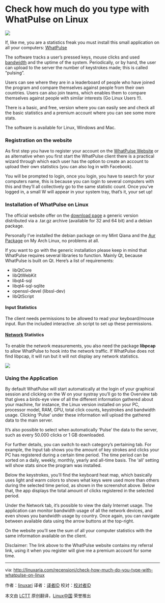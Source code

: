 Check how much do you type with WhatPulse on Linux
================================================================================
![](http://cdn.linuxaria.com/wp-content/uploads/2014/08/whatpulse.png)

If, like me, you are a statistics freak you must install this small application on all your computers: [WhatPulse][1]

The software tracks a user’s pressed keys, mouse clicks and used [bandwidth][2] and the uptime of the system. Periodically, or by hand, the user can upload to the server the number of keystrokes made; this is called “pulsing”. 

Users can see where they are in a leaderboard of people who have joined the program and compare themselves against people from their own countries. Users can also join teams, which enables them to compare themselves against people with similar interests (Go Linux Users !!).

There is a basic, and free, version where you can easily see and check all the basic statistics and a premium account where you can see some more stats.

The software is available for Linux, Windows and Mac.

### Registration on the website ###

As first step you have to register your account on the [WhatPulse Website][1] or as alternative when you first start the WhatPulse client there is a practical wizard through which each user has the option to create an account to upload their own statistics (you can also log in with Facebook).

You will be prompted to login, once you login, you have to search for your computers name, this is because you can login to several computers with this and they’ll all collectively go to the same statistic count. Once you’ve logged in, a small W will appear in your system tray, that’s it, your set up!

### Installation of WhatPulse on Linux ###

The official website offer on the [download page][3] a generic version distributed via a .tar.gz archive (available for 32 and 64 bit) and a debian package.

Personally I’ve installed the debian package on my Mint Qiana and the [Aur Package][4] on My Arch Linux, no problems at all.

If you want to go with the generic installation please keep in mind that WhatPulse requires several libraries to function. Mainly Qt, because WhatPulse is built on Qt. Here’s a list of requirements:

- libQtCore
- libQtWebKit
- libqt4-sql
- libqt4-sql-sqlite
- openssl-devel (libssl-dev)
- libQtScript

#### Input Statistics ####

The client needs permissions to be allowed to read your keyboard/mouse input. Run the included interactive .sh script to set up these permissions.

#### [Network][5] Statistics ####

To enable the network measurements, you also need the package **libpcap** to allow WhatPulse to hook into the network traffic. If WhatPulse does not find libpcap, it will run but it will not display any network statistics.

![](http://cdn.linuxaria.com/wp-content/uploads/2014/08/heatmap.png)

### Using the Application ###

By default WhatPulse will start automatically at the login of your graphical session and clicking on the W on your systray you’ll go to the Overview tab that gives a birds-eye view of all the different information gathered about your machine, for instance, the Linux version installed on your PC, processor model, RAM, GPU, total click counts, keystrokes and bandwidth usage. Clicking ‘Pulse’ under these information will upload the gathered data to the main server.

It’s also possible to select when automatically ‘Pulse’ the data to the server, such as every 50.000 clicks or 1 GB downloaded.

For further details, you can switch to each category’s pertaining tab. For example, the Input tab shows you the amount of key strokes and clicks your PC has registered during a certain time period. The time period can be sorted on a daily, weekly, monthly, yearly and all-time basis. The ‘all’ setting will show stats since the program was installed.

Below the keystrokes, you’ll find the keyboard heat map, which basically uses light and warm colors to shows what keys were used more than others during the selected time period, as shown in the screenshot above. Below that, the app displays the total amount of clicks registered in the selected period.

Under the Network tab, it’s possible to view the daily Internet usage. The application can monitor bandwidth usage of all the network devices, and even shows you bandwidth usage by country. Once again, you can navigate between available data using the arrow buttons at the top-right.

On the website you’ll see the sum of all your computer statistics with the same information available on the client.

Disclaimer: The link above to the WhatPulse website contains my referral link, using it when you register will give me a premium account for some time.

--------------------------------------------------------------------------------

via: http://linuxaria.com/recensioni/check-how-much-do-you-type-with-whatpulse-on-linux

作者：[linuxari][a]
译者：[译者ID](https://github.com/译者ID)
校对：[校对者ID](https://github.com/校对者ID)

本文由 [LCTT](https://github.com/LCTT/TranslateProject) 原创翻译，[Linux中国](http://linux.cn/) 荣誉推出

[a]:https://plus.google.com/100563597940685405833?rel=author
[1]:http://whatpulse.org/ref/833872/
[2]:http://linuxaria.com/article/tool-command-line-bandwidth-linux
[3]:http://www.whatpulse.org/downloads/
[4]:https://aur.archlinux.org/packages/whatpulse/
[5]:http://linuxaria.com/tag/network